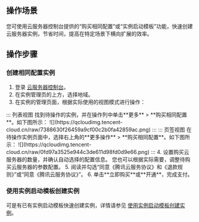 ## 操作场景
您可使用云服务器控制台提供的“购买相同配置”或“实例启动模板”功能，快速创建云服务器实例，节省时间，提高在特定场景下横向扩展的效率。


## 操作步骤

### 创建相同配置实例
1. 登录 [云服务器控制台](https://console.cloud.tencent.com/cvm/instance/index?rid=19)。
2. 在实例管理页的上方，选择地域。
3. 在实例的管理页面，根据实际使用的视图模式进行操作：
<dx-tabs>
::: 列表视图
找到待操作的实例，并在操作列中单击**更多** > **购买相同配置**。如下图所示：
![](https://qcloudimg.tencent-cloud.cn/raw/7388630f26459a9cf00c2b0fa42859ac.png)
:::
::: 页签视图
在待操作实例页面中，选择右上角的**更多操作** > **购买相同配置**。如下图所示：
![](https://qcloudimg.tencent-cloud.cn/raw/0fd97a3525e944c3de611d98fd0d9e66.png)
:::
</dx-tabs>
4. 设置购买云服务器的数量，并确认自动选择的配置信息。
您也可以根据实际需要，调整待购买云服务器的参数配置。
5. 阅读并勾选“同意《腾讯云服务协议》和《退款规则》”或“同意《腾讯云服务协议》”。
6. 单击**立即购买**或**开通**，完成支付。

### 使用实例启动模板创建实例
可是有已有实例启动模板快速创建实例，详情请参见 [使用实例启动模板创建实例](https://intl.cloud.tencent.com/document/product/213/45221)。

